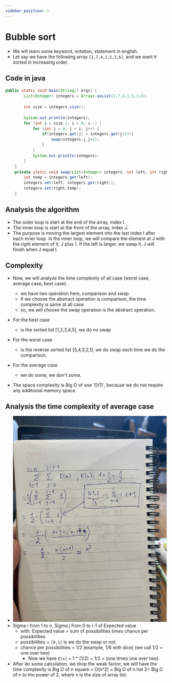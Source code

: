 ```yaml
---
sidebar_position: 1
---
```


# Bubble sort
- We will learn some keyword, notation, statement in english.
- Let say we have the following array `[2,7,4,1,5,3,6]`, and we want it sorted in increasing order.

## Code in java
```java
public static void main(String[] args) {
        List<Integer> integers = Arrays.asList(2,7,4,1,5,3,6);

        int size = integers.size();
        
        System.out.println(integers);
        for (int i = size-1; i > 0; i--) {
            for (int j = 0; j < i; j++) {
                if(integers.get(j) > integers.get(j+1)){
                    swap(integers,j,j+1);
                }
            }
            System.out.println(integers);
        }
    }
    private static void swap(List<Integer> integers, int left, int right){
        int temp = integers.get(left);
        integers.set(left, integers.get(right));
        integers.set(right,temp);
    }
```

## Analysis the algorithm
- The outer loop is start at the end of the array, index I.
- The inner loop is start at the front of the array, index J.
- The purpose is moving the largest element into the last index I after each inner loop. In the inner loop,  we will compare the element at J with the right element of it, J plus 1. If the left is larger, we swap it. J will finish when J equal I.

## Complexity
- Now, we will analyze the time complexity of all case (worst case, average case, best case).
  - we have two operation here, comparison and swap. 
  - if we choose the abstract operation is comparison, the time complexity is same at all case.
  - so, we will choose the swap operation is the abstract operation.
- For the best case
  - is the sorted list [1,2,3,4,5], we do no swap
- For the worst case
  - is the reverse sorted list [5,4,3,2,1], we do swap each time we do the comparison.
- For the average case
  - we do some, we don't some.

- The space complexity is Big O of one 'O(1)', because we do not require any additional memory space.

## Analysis the time complexity of average case
- ![bubble sort time complexity](./img/bubble.jpeg)
- Sigma i from 1 to n, Sigma j from 0 to i-1 of Expected value
  - with: Expected value = sum of possibilities times chance per possibilities
  - possibilities = `[0,1]` is we do the swap or not.
  - chance per possibilities = 1/2 (example, 1/6 with dice) (we call 1/2 = one over two)
    - Now we have `E[x]` = 1 * (1/2) = 1/2 = (one times one over two)
- After do some calculation, we drop the weak factor, we will have the time complexity is Big O of n square = O(n^2) = Big O of n hat 2= Big O of n to the power of 2, where n is the size of array list.